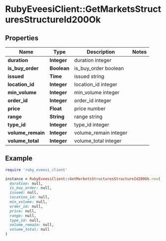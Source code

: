 # RubyEveesiClient::GetMarketsStructuresStructureId200Ok

## Properties

| Name | Type | Description | Notes |
| ---- | ---- | ----------- | ----- |
| **duration** | **Integer** | duration integer |  |
| **is_buy_order** | **Boolean** | is_buy_order boolean |  |
| **issued** | **Time** | issued string |  |
| **location_id** | **Integer** | location_id integer |  |
| **min_volume** | **Integer** | min_volume integer |  |
| **order_id** | **Integer** | order_id integer |  |
| **price** | **Float** | price number |  |
| **range** | **String** | range string |  |
| **type_id** | **Integer** | type_id integer |  |
| **volume_remain** | **Integer** | volume_remain integer |  |
| **volume_total** | **Integer** | volume_total integer |  |

## Example

```ruby
require 'ruby_eveesi_client'

instance = RubyEveesiClient::GetMarketsStructuresStructureId200Ok.new(
  duration: null,
  is_buy_order: null,
  issued: null,
  location_id: null,
  min_volume: null,
  order_id: null,
  price: null,
  range: null,
  type_id: null,
  volume_remain: null,
  volume_total: null
)
```

